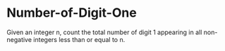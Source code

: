 # Number-of-Digit-One

Given an integer n, count the total number of digit 1 appearing in all non-negative integers less than or equal to n.
